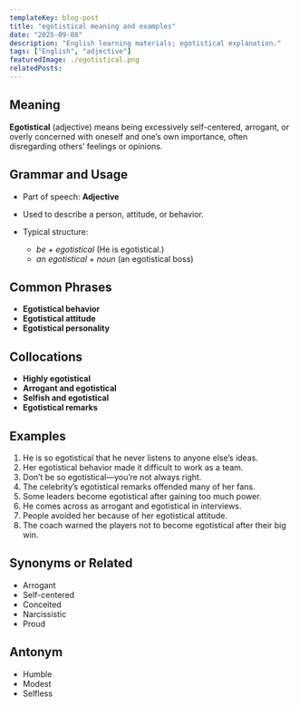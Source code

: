 ```yaml
---
templateKey: blog-post
title: "egotistical meaning and examples"
date: "2025-09-08"
description: "English learning materials; egotistical explanation."
tags: ["English", "adjective"]
featuredImage: ./egotistical.png
relatedPosts:
---
```


## Meaning

**Egotistical** (adjective) means being excessively self-centered, arrogant, or overly concerned with oneself and one’s own importance, often disregarding others’ feelings or opinions.

## Grammar and Usage

- Part of speech: **Adjective**
- Used to describe a person, attitude, or behavior.
- Typical structure:

  - _be + egotistical_ (He is egotistical.)
  - _an egotistical + noun_ (an egotistical boss)

## Common Phrases

- **Egotistical behavior**
- **Egotistical attitude**
- **Egotistical personality**

## Collocations

- **Highly egotistical**
- **Arrogant and egotistical**
- **Selfish and egotistical**
- **Egotistical remarks**

## Examples

1. He is so egotistical that he never listens to anyone else’s ideas.
2. Her egotistical behavior made it difficult to work as a team.
3. Don’t be so egotistical—you’re not always right.
4. The celebrity’s egotistical remarks offended many of her fans.
5. Some leaders become egotistical after gaining too much power.
6. He comes across as arrogant and egotistical in interviews.
7. People avoided her because of her egotistical attitude.
8. The coach warned the players not to become egotistical after their big win.

## Synonyms or Related

- Arrogant
- Self-centered
- Conceited
- Narcissistic
- Proud

## Antonym

- Humble
- Modest
- Selfless
